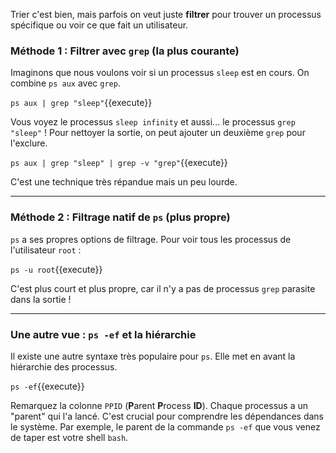 Trier c'est bien, mais parfois on veut juste **filtrer** pour trouver un processus spécifique ou voir ce que fait un utilisateur.

### Méthode 1 : Filtrer avec `grep` (la plus courante)

Imaginons que nous voulons voir si un processus `sleep` est en cours. On combine `ps aux` avec `grep`.

`ps aux | grep "sleep"`{{execute}}

Vous voyez le processus `sleep infinity` et aussi... le processus `grep "sleep"` ! Pour nettoyer la sortie, on peut ajouter un deuxième `grep` pour l'exclure.

`ps aux | grep "sleep" | grep -v "grep"`{{execute}}

C'est une technique très répandue mais un peu lourde.

---

### Méthode 2 : Filtrage natif de `ps` (plus propre)

`ps` a ses propres options de filtrage. Pour voir tous les processus de l'utilisateur `root` :

`ps -u root`{{execute}}

C'est plus court et plus propre, car il n'y a pas de processus `grep` parasite dans la sortie !

---

### Une autre vue : `ps -ef` et la hiérarchie

Il existe une autre syntaxe très populaire pour `ps`. Elle met en avant la hiérarchie des processus.

`ps -ef`{{execute}}

Remarquez la colonne `PPID` (**P**arent **P**rocess **ID**). Chaque processus a un "parent" qui l'a lancé. C'est crucial pour comprendre les dépendances dans le système. Par exemple, le parent de la commande `ps -ef` que vous venez de taper est votre shell `bash`.
